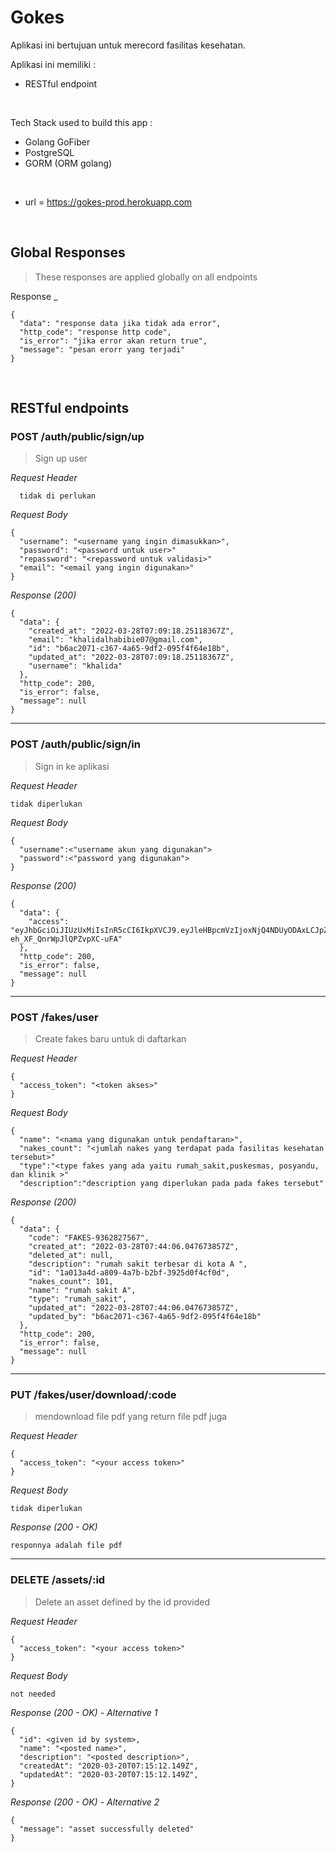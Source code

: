 # Gokes 
Aplikasi ini bertujuan untuk  merecord fasilitas kesehatan.

Aplikasi ini memiliki :
* RESTful endpoint 

&nbsp;

Tech Stack used to build this app :
* Golang GoFiber
* PostgreSQL
* GORM (ORM golang)

&nbsp;

* url = https://gokes-prod.herokuapp.com

&nbsp;

## Global Responses
> These responses are applied globally on all endpoints

Response _
```
{
  "data": "response data jika tidak ada error",
  "http_code": "response http code",
  "is_error": "jika error akan return true",
  "message": "pesan erorr yang terjadi"
}
```

&nbsp;

## RESTful endpoints
### POST /auth/public/sign/up

> Sign up user

_Request Header_
```
  tidak di perlukan
```

_Request Body_
```
{
  "username": "<username yang ingin dimasukkan>",
  "password": "<password untuk user>"
  "repassword": "<repassword untuk validasi>"
  "email": "<email yang ingin digunakan>"
}
```

_Response (200)_
```
{
  "data": {
    "created_at": "2022-03-28T07:09:18.25118367Z",
    "email": "khalidalhabibie07@gmail.com",
    "id": "b6ac2071-c367-4a65-9df2-095f4f64e18b",
    "updated_at": "2022-03-28T07:09:18.25118367Z",
    "username": "khalida"
  },
  "http_code": 200,
  "is_error": false,
  "message": null
}
```

---
### POST /auth/public/sign/in

> Sign in ke aplikasi

_Request Header_
```
tidak diperlukan

```

_Request Body_
```
{
  "username":<"username akun yang digunakan">
  "password":<"password yang digunakan">
}
```

_Response (200)_
```
{
  "data": {
    "access": "eyJhbGciOiJIUzUxMiIsInR5cCI6IkpXVCJ9.eyJleHBpcmVzIjoxNjQ4NDUyODAxLCJpZCI6ImI2YWMyMDcxLWMzNjctNGE2NS05ZGYyLTA5NWY0ZjY0ZTE4YiIsInVzZXJuYW1lIjoia2hhbGlkYWxoYWJpYmllMDdAZ21haWwuY29tIn0.njNHF0IIiWuAuzwvl9oBEqXSVf8cVtj6G8UuQa6gagcAiUAHii6VktPHA9SUe-eh_XF_QnrWpJlQPZvpXC-uFA"
  },
  "http_code": 200,
  "is_error": false,
  "message": null
}
```

---
### POST /fakes/user

> Create fakes baru untuk di daftarkan

_Request Header_
```
{
  "access_token": "<token akses>"
}
```

_Request Body_
```
{
  "name": "<nama yang digunakan untuk pendaftaran>",
  "nakes_count": "<jumlah nakes yang terdapat pada fasilitas kesehatan tersebut>"
  "type":"<type fakes yang ada yaitu rumah_sakit,puskesmas, posyandu, dan klinik >"
  "description":"description yang diperlukan pada pada fakes tersebut"
```

_Response (200)_
```
{
  "data": {
    "code": "FAKES-9362827567",
    "created_at": "2022-03-28T07:44:06.047673857Z",
    "deleted_at": null,
    "description": "rumah sakit terbesar di kota A ",
    "id": "1a013a4d-a809-4a7b-b2bf-3925d0f4cf0d",
    "nakes_count": 101,
    "name": "rumah sakit A",
    "type": "rumah_sakit",
    "updated_at": "2022-03-28T07:44:06.047673857Z",
    "updated_by": "b6ac2071-c367-4a65-9df2-095f4f64e18b"
  },
  "http_code": 200,
  "is_error": false,
  "message": null
}
```

---
### PUT /fakes/user/download/:code

> mendownload file pdf yang return file pdf juga

_Request Header_
```
{
  "access_token": "<your access token>"
}
```

_Request Body_
```
tidak diperlukan
```

_Response (200 - OK)_
```
responnya adalah file pdf
```

---
### DELETE /assets/:id

> Delete an asset defined by the id provided

_Request Header_
```
{
  "access_token": "<your access token>"
}
```

_Request Body_
```
not needed
```

_Response (200 - OK) - Alternative 1_
```
{
  "id": <given id by system>,
  "name": "<posted name>",
  "description": "<posted description>",
  "createdAt": "2020-03-20T07:15:12.149Z",
  "updatedAt": "2020-03-20T07:15:12.149Z",
}
```

_Response (200 - OK) - Alternative 2_
```
{
  "message": "asset successfully deleted"
}
```